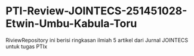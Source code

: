 # PTI-Review-JOINTECS-251451028-Etwin-Umbu-Kabula-Toru
RiviewRepository ini berisi ringkasan ilmiah 5 artikel dari Jurnal JOINTECS untuk tugas PTIx
